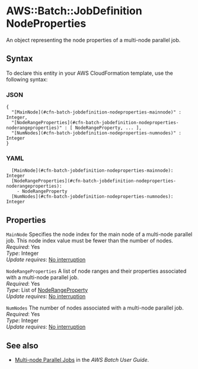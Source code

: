 # AWS::Batch::JobDefinition NodeProperties<a name="aws-properties-batch-jobdefinition-nodeproperties"></a>

An object representing the node properties of a multi\-node parallel job\.

## Syntax<a name="aws-properties-batch-jobdefinition-nodeproperties-syntax"></a>

To declare this entity in your AWS CloudFormation template, use the following syntax:

### JSON<a name="aws-properties-batch-jobdefinition-nodeproperties-syntax.json"></a>

```
{
  "[MainNode](#cfn-batch-jobdefinition-nodeproperties-mainnode)" : Integer,
  "[NodeRangeProperties](#cfn-batch-jobdefinition-nodeproperties-noderangeproperties)" : [ NodeRangeProperty, ... ],
  "[NumNodes](#cfn-batch-jobdefinition-nodeproperties-numnodes)" : Integer
}
```

### YAML<a name="aws-properties-batch-jobdefinition-nodeproperties-syntax.yaml"></a>

```
  [MainNode](#cfn-batch-jobdefinition-nodeproperties-mainnode): Integer
  [NodeRangeProperties](#cfn-batch-jobdefinition-nodeproperties-noderangeproperties): 
    - NodeRangeProperty
  [NumNodes](#cfn-batch-jobdefinition-nodeproperties-numnodes): Integer
```

## Properties<a name="aws-properties-batch-jobdefinition-nodeproperties-properties"></a>

`MainNode`  <a name="cfn-batch-jobdefinition-nodeproperties-mainnode"></a>
Specifies the node index for the main node of a multi\-node parallel job\. This node index value must be fewer than the number of nodes\.  
*Required*: Yes  
*Type*: Integer  
*Update requires*: [No interruption](https://docs.aws.amazon.com/AWSCloudFormation/latest/UserGuide/using-cfn-updating-stacks-update-behaviors.html#update-no-interrupt)

`NodeRangeProperties`  <a name="cfn-batch-jobdefinition-nodeproperties-noderangeproperties"></a>
A list of node ranges and their properties associated with a multi\-node parallel job\.  
*Required*: Yes  
*Type*: List of [NodeRangeProperty](aws-properties-batch-jobdefinition-noderangeproperty.md)  
*Update requires*: [No interruption](https://docs.aws.amazon.com/AWSCloudFormation/latest/UserGuide/using-cfn-updating-stacks-update-behaviors.html#update-no-interrupt)

`NumNodes`  <a name="cfn-batch-jobdefinition-nodeproperties-numnodes"></a>
The number of nodes associated with a multi\-node parallel job\.  
*Required*: Yes  
*Type*: Integer  
*Update requires*: [No interruption](https://docs.aws.amazon.com/AWSCloudFormation/latest/UserGuide/using-cfn-updating-stacks-update-behaviors.html#update-no-interrupt)

## See also<a name="aws-properties-batch-jobdefinition-nodeproperties--seealso"></a>
+  [Multi\-node Parallel Jobs](https://docs.aws.amazon.com/batch/latest/userguide/multi-node-parallel-jobs.html) in the *AWS Batch User Guide*\.